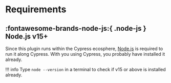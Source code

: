 # Requirements

## :fontawesome-brands-node-js:{ .node-js } Node.js v15+

Since this plugin runs within the Cypress ecosphere, [Node.js](https://nodejs.org/en/download/) is required to run it along Cypress.
With you using Cypress, you probably have installed it already.

!!! info
    Type `node --version` in a terminal to check if v15 or above is installed already.
